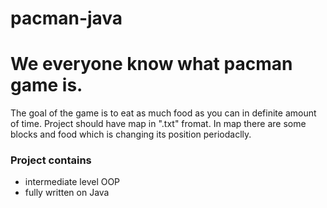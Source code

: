 # pacman-java

# We everyone know what pacman game is. 
  The goal of the game is to eat as much food as you can in definite amount of time. Project should have map in ".txt" fromat. In map there are some blocks and food which is changing its position periodaclly.


### Project contains
- intermediate level OOP
- fully written on Java
